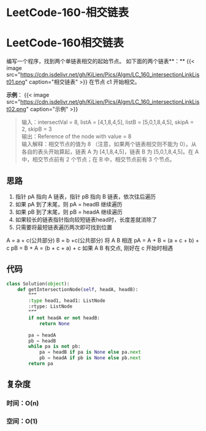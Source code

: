 # LeetCode-160-相交链表


# LeetCode-160相交链表
编写一个程序，找到两个单链表相交的起始节点。
如下面的两个链表**：**
{{< image src="https://cdn.jsdelivr.net/gh/KiLien/Pics/Algm/LC_160_intersectionLinkList01.png" caption="相交链表" >}}
在节点 c1 开始相交。

**示例**：
{{< image src="https://cdn.jsdelivr.net/gh/KiLien/Pics/Algm/LC_160_intersectionLinkList02.png" caption="示例" >}}

> 输入：intersectVal = 8, listA = [4,1,8,4,5], listB = [5,0,1,8,4,5], skipA = 2, skipB = 3  
> 输出：Reference of the node with value = 8  
> 输入解释：相交节点的值为 8 （注意，如果两个链表相交则不能为 0）。从各自的表头开始算起，链表 A 为 [4,1,8,4,5]，链表 B 为 [5,0,1,8,4,5]。在 A 中，相交节点前有 2 个节点；在 B 中，相交节点前有 3 个节点。  

## 思路
1. 指针 pA 指向 A 链表，指针 pB 指向 B 链表，依次往后遍历
2. 如果 pA 到了末尾，则 pA = headB 继续遍历
3. 如果 pB 到了末尾，则 pB = headA 继续遍历
4. 如果较长的链表指针指向较短链表head时，长度差就消除了
5. 只需要将最短链表遍历两次即可找到位置

A = a + c(公共部分)
B = b +c(公共部分)
将 A B 相连
pA = A + B = (a + c + b) + c
pB = B + A = (b + c + a) + c
如果 A B 有交点, 刚好在 c 开始时相遇

## 代码
```python
class Solution(object):
    def getIntersectionNode(self, headA, headB):
        “””
        :type head1, head1: ListNode
        :rtype: ListNode
        “””
        if not headA or not headB:
            return None
        
        pa = headA
        pb = headB
        while pa is not pb:
            pa = headB if pa is None else pa.next
            pb = headA if pb is None else pb.next
        return pa
```
## 复杂度
### 时间：O(n)
### 空间：O(1)

